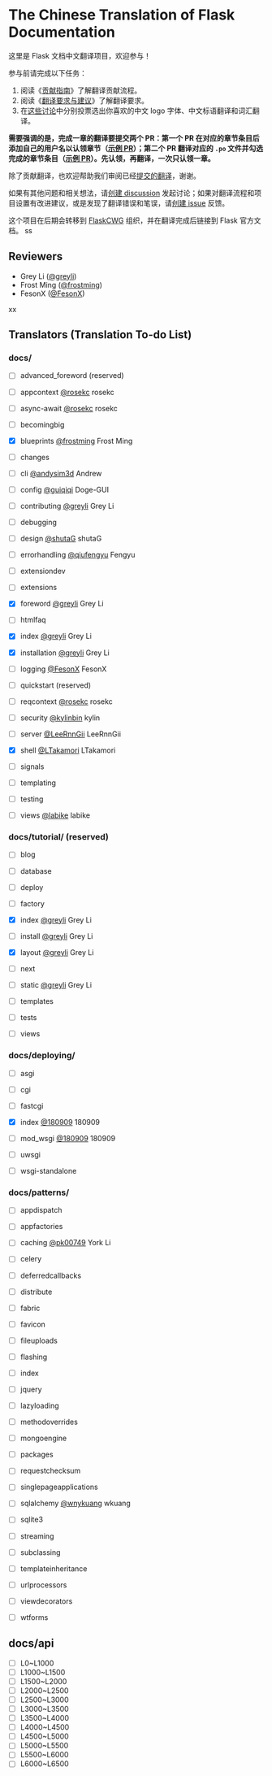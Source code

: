 # The Chinese Translation of Flask Documentation

这里是 Flask 文档中文翻译项目，欢迎参与！

参与前请完成以下任务：

1. 阅读《[贡献指南](https://github.com/greyli/flask-docs-zh/blob/main/CONTRIBUTING.md)》了解翻译贡献流程。
2. 阅读《[翻译要求与建议](https://github.com/greyli/flask-docs-zh/issues/11)》了解翻译要求。
3. 在[这些讨论](https://github.com/greyli/flask-docs-zh/discussions/categories/vote)中分别投票选出你喜欢的中文 logo 字体、中文标语翻译和词汇翻译。

**需要强调的是，完成一章的翻译要提交两个 PR：第一个 PR 在对应的章节条目后添加自己的用户名以认领章节（[示例 PR](https://github.com/greyli/flask-docs-zh/pull/45/files)）；第二个 PR 翻译对应的 `.po` 文件并勾选完成的章节条目（[示例 PR](https://github.com/greyli/flask-docs-zh/pull/43/files)）。先认领，再翻译，一次只认领一章。**

除了贡献翻译，也欢迎帮助我们审阅已经[提交的翻译](https://github.com/greyli/flask-docs-zh/pulls?q=is%3Apr+is%3Aopen+label%3A%22awaiting+review%22)，谢谢。

如果有其他问题和相关想法，请[创建 discussion](https://github.com/greyli/flask-docs-zh/discussions/new) 发起讨论；如果对翻译流程和项目设置有改进建议，或是发现了翻译错误和笔误，请[创建 issue](https://github.com/greyli/flask-docs-zh/issues/new) 反馈。

这个项目在后期会转移到 [FlaskCWG](https://github.com/flaskcwg) 组织，并在翻译完成后链接到 Flask 官方文档。
ss

## Reviewers

- Grey Li ([@greyli](https://github.com/greyli))
- Frost Ming ([@frostming](https://github.com/frostming))
- FesonX ([@FesonX](https://github.com/FesonX))

xx

## Translators (Translation To-do List)


### docs/

- [ ] advanced_foreword (reserved)
- [ ] appcontext [@rosekc](https://github.com/rosekc) rosekc
- [ ] async-await [@rosekc](https://github.com/your_username) rosekc
- [ ] becomingbig
- [x] blueprints [@frostming](https://github.com/frostming) Frost Ming
- [ ] changes
- [ ] cli [@andysim3d](https://github.com/andysim3d) Andrew
- [ ] config [@guiqiqi](https://github.com/guiqiqi) Doge-GUI
- [ ] contributing [@greyli](https://github.com/greyli) Grey Li
- [ ] debugging
- [ ] design [@shutaG](https://github.com/shutaG) shutaG
- [ ] errorhandling [@qiufengyu](https://github.com/qiufengyu) Fengyu
- [ ] extensiondev
- [ ] extensions
- [x] foreword [@greyli](https://github.com/greyli) Grey Li
- [ ] htmlfaq
- [x] index [@greyli](https://github.com/greyli) Grey Li
- [x] installation [@greyli](https://github.com/greyli) Grey Li
- [ ] logging [@FesonX](https://github.com/FesonX) FesonX
- [ ] quickstart (reserved)
- [ ] reqcontext [@rosekc](https://github.com/rosekc) rosekc
- [ ] security [@kylinbin](https://github.com/kylinbin) kylin
- [ ] server [@LeeRnnGii](https://github.com/LeeRnnGii) LeeRnnGii
- [x] shell [@LTakamori](https://github.com/LTakamori) LTakamori
- [ ] signals
- [ ] templating
- [ ] testing
- [ ] views [@labike](https://github.com/labike) labike


### docs/tutorial/ (reserved)

- [ ] blog
- [ ] database
- [ ] deploy
- [ ] factory
- [x] index [@greyli](https://github.com/greyli) Grey Li
- [ ] install [@greyli](https://github.com/greyli) Grey Li
- [x] layout [@greyli](https://github.com/greyli) Grey Li
- [ ] next
- [ ] static [@greyli](https://github.com/greyli) Grey Li
- [ ] templates
- [ ] tests
- [ ] views


### docs/deploying/

- [ ] asgi
- [ ] cgi
- [ ] fastcgi
- [x] index [@180909](https://github.com/180909) 180909
- [ ] mod_wsgi [@180909](https://github.com/180909) 180909
- [ ] uwsgi
- [ ] wsgi-standalone


### docs/patterns/

- [ ] appdispatch
- [ ] appfactories
- [ ] caching [@pk00749](https://github.com/pk00749) York Li
- [ ] celery
- [ ] deferredcallbacks
- [ ] distribute
- [ ] fabric
- [ ] favicon
- [ ] fileuploads
- [ ] flashing
- [ ] index
- [ ] jquery
- [ ] lazyloading
- [ ] methodoverrides
- [ ] mongoengine
- [ ] packages
- [ ] requestchecksum
- [ ] singlepageapplications
- [ ] sqlalchemy [@wnykuang](https://github.com/wnykuang) wkuang
- [ ] sqlite3
- [ ] streaming
- [ ] subclassing
- [ ] templateinheritance
- [ ] urlprocessors
- [ ] viewdecorators
- [ ] wtforms


## docs/api

- [ ] L0~L1000
- [ ] L1000~L1500
- [ ] L1500~L2000
- [ ] L2000~L2500
- [ ] L2500~L3000
- [ ] L3000~L3500
- [ ] L3500~L4000
- [ ] L4000~L4500
- [ ] L4500~L5000
- [ ] L5000~L5500
- [ ] L5500~L6000
- [ ] L6000~L6500
